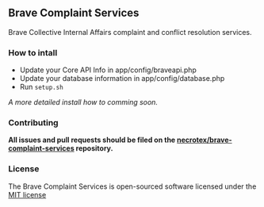 ## Brave Complaint Services

Brave Collective Internal Affairs complaint and conflict resolution services.

### How to intall
+ Update your Core API Info in app/config/braveapi.php
+ Update your database information in app/config/database.php
+ Run ```setup.sh```

*A more detailed install how to comming soon.*

### Contributing

**All issues and pull requests should be filed on the [necrotex/brave-complaint-services](http://github.com/necrotex/brave-complaint-services) repository.**

### License

The Brave Complaint Services is open-sourced software licensed under the [MIT license](http://opensource.org/licenses/MIT)
